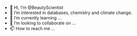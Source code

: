 - 👋 Hi, I’m @BeautyScientist
- 👀 I’m interested in databases, chemistry and climate change.
- 🌱 I’m currently learning ...
- 💞️ I’m looking to collaborate on ...
- 📫 How to reach me ...

<!---
BeautyScientist/BeautyScientist is a ✨ special ✨ repository because its `README.md` (this file) appears on your GitHub profile.
You can click the Preview link to take a look at your changes.
--->
